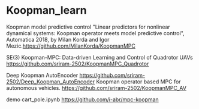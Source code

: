 # Koopman_learn

Koopman model predictive control "Linear predictors for nonlinear dynamical systems: Koopman operator meets model predictive control", Automatica 2018, by Milan Korda and Igor Mezic.https://github.com/MilanKorda/KoopmanMPC

SE(3) Koopman-MPC: Data-driven Learning and Control of Quadrotor UAVs https://github.com/sriram-2502/KoopmanMPC_Quadrotor

Deep Koopman AutoEncoder https://github.com/sriram-2502/Deep_Koopman_AutoEncoder
Koopman operator based MPC for autonomous vehicles. https://github.com/sriram-2502/KoopmanMPC_AV

demo
cart_pole.ipynb https://github.com/i-abr/mpc-koopman

